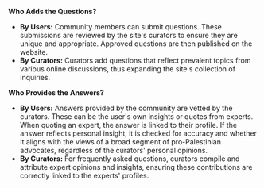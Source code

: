 **Who Adds the Questions?**

- **By Users:** Community members can submit questions. These submissions are reviewed by the site's curators to ensure they are unique and appropriate. Approved questions are then published on the website.
- **By Curators:** Curators add questions that reflect prevalent topics from various online discussions, thus expanding the site's collection of inquiries.

**Who Provides the Answers?**

- **By Users:** Answers provided by the community are vetted by the curators. These can be the user's own insights or quotes from experts. When quoting an expert, the answer is linked to their profile. If the answer reflects personal insight, it is checked for accuracy and whether it aligns with the views of a broad segment of pro-Palestinian advocates, regardless of the curators' personal opinions.
- **By Curators:** For frequently asked questions, curators compile and attribute expert opinions and insights, ensuring these contributions are correctly linked to the experts' profiles.

